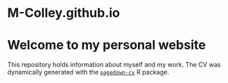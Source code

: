 # M-Colley.github.io

# Welcome to my personal website
This repository holds information about myself and my work. The CV was dynamically generated with the [`pagedown-cv`](https://github.com/ulyngs/pagedown-cv) R package.
